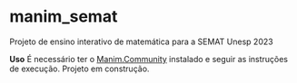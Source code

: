 # manim_semat
Projeto de ensino interativo de matemática para a SEMAT Unesp 2023

**Uso**
É necessário ter o [Manim.Community](https://manim.community) instalado e seguir as instruções de execução.
Projeto em construção.
